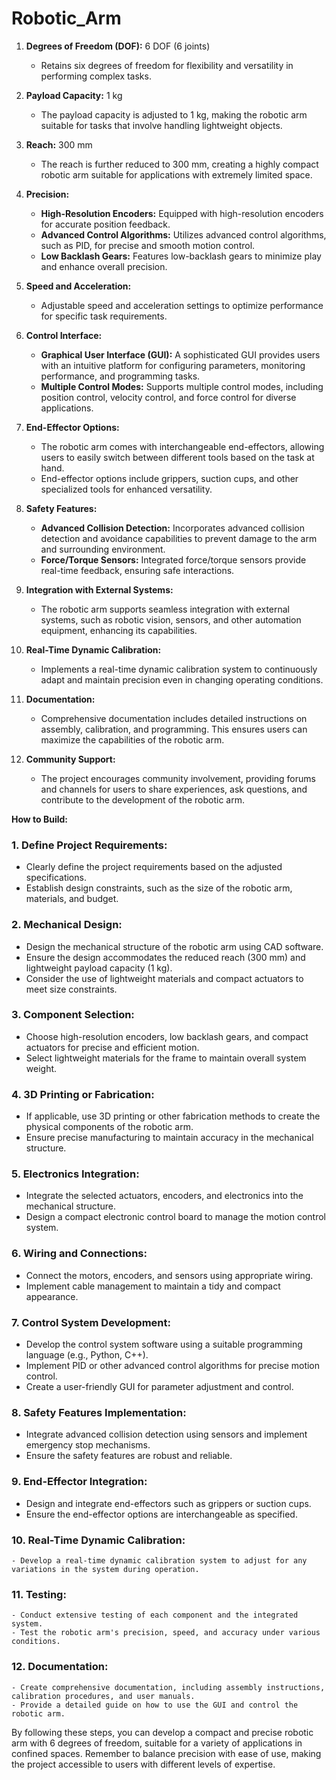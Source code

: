 # Robotic_Arm

1. **Degrees of Freedom (DOF):** 6 DOF (6 joints)
   - Retains six degrees of freedom for flexibility and versatility in performing complex tasks.

2. **Payload Capacity:** 1 kg
   - The payload capacity is adjusted to 1 kg, making the robotic arm suitable for tasks that involve handling lightweight objects.

3. **Reach:** 300 mm
   - The reach is further reduced to 300 mm, creating a highly compact robotic arm suitable for applications with extremely limited space.

4. **Precision:**
   - **High-Resolution Encoders:** Equipped with high-resolution encoders for accurate position feedback.
   - **Advanced Control Algorithms:** Utilizes advanced control algorithms, such as PID, for precise and smooth motion control.
   - **Low Backlash Gears:** Features low-backlash gears to minimize play and enhance overall precision.

5. **Speed and Acceleration:**
   - Adjustable speed and acceleration settings to optimize performance for specific task requirements.

6. **Control Interface:**
   - **Graphical User Interface (GUI):** A sophisticated GUI provides users with an intuitive platform for configuring parameters, monitoring performance, and programming tasks.
   - **Multiple Control Modes:** Supports multiple control modes, including position control, velocity control, and force control for diverse applications.

7. **End-Effector Options:**
   - The robotic arm comes with interchangeable end-effectors, allowing users to easily switch between different tools based on the task at hand.
   - End-effector options include grippers, suction cups, and other specialized tools for enhanced versatility.

8. **Safety Features:**
   - **Advanced Collision Detection:** Incorporates advanced collision detection and avoidance capabilities to prevent damage to the arm and surrounding environment.
   - **Force/Torque Sensors:** Integrated force/torque sensors provide real-time feedback, ensuring safe interactions.

9. **Integration with External Systems:**
   - The robotic arm supports seamless integration with external systems, such as robotic vision, sensors, and other automation equipment, enhancing its capabilities.

10. **Real-Time Dynamic Calibration:**
    - Implements a real-time dynamic calibration system to continuously adapt and maintain precision even in changing operating conditions.

11. **Documentation:**
    - Comprehensive documentation includes detailed instructions on assembly, calibration, and programming. This ensures users can maximize the capabilities of the robotic arm.

12. **Community Support:**
    - The project encourages community involvement, providing forums and channels for users to share experiences, ask questions, and contribute to the development of the robotic arm.











**How to Build:**


### 1. **Define Project Requirements:**
   - Clearly define the project requirements based on the adjusted specifications.
   - Establish design constraints, such as the size of the robotic arm, materials, and budget.

### 2. **Mechanical Design:**
   - Design the mechanical structure of the robotic arm using CAD software.
   - Ensure the design accommodates the reduced reach (300 mm) and lightweight payload capacity (1 kg).
   - Consider the use of lightweight materials and compact actuators to meet size constraints.

### 3. **Component Selection:**
   - Choose high-resolution encoders, low backlash gears, and compact actuators for precise and efficient motion.
   - Select lightweight materials for the frame to maintain overall system weight.

### 4. **3D Printing or Fabrication:**
   - If applicable, use 3D printing or other fabrication methods to create the physical components of the robotic arm.
   - Ensure precise manufacturing to maintain accuracy in the mechanical structure.

### 5. **Electronics Integration:**
   - Integrate the selected actuators, encoders, and electronics into the mechanical structure.
   - Design a compact electronic control board to manage the motion control system.

### 6. **Wiring and Connections:**
   - Connect the motors, encoders, and sensors using appropriate wiring.
   - Implement cable management to maintain a tidy and compact appearance.

### 7. **Control System Development:**
   - Develop the control system software using a suitable programming language (e.g., Python, C++).
   - Implement PID or other advanced control algorithms for precise motion control.
   - Create a user-friendly GUI for parameter adjustment and control.

### 8. **Safety Features Implementation:**
   - Integrate advanced collision detection using sensors and implement emergency stop mechanisms.
   - Ensure the safety features are robust and reliable.

### 9. **End-Effector Integration:**
   - Design and integrate end-effectors such as grippers or suction cups.
   - Ensure the end-effector options are interchangeable as specified.

### 10. **Real-Time Dynamic Calibration:**
    - Develop a real-time dynamic calibration system to adjust for any variations in the system during operation.

### 11. **Testing:**
    - Conduct extensive testing of each component and the integrated system.
    - Test the robotic arm's precision, speed, and accuracy under various conditions.

### 12. **Documentation:**
    - Create comprehensive documentation, including assembly instructions, calibration procedures, and user manuals.
    - Provide a detailed guide on how to use the GUI and control the robotic arm.
    
By following these steps, you can develop a compact and precise robotic arm with 6 degrees of freedom, suitable for a variety of applications in confined spaces. Remember to balance precision with ease of use, making the project accessible to users with different levels of expertise.
